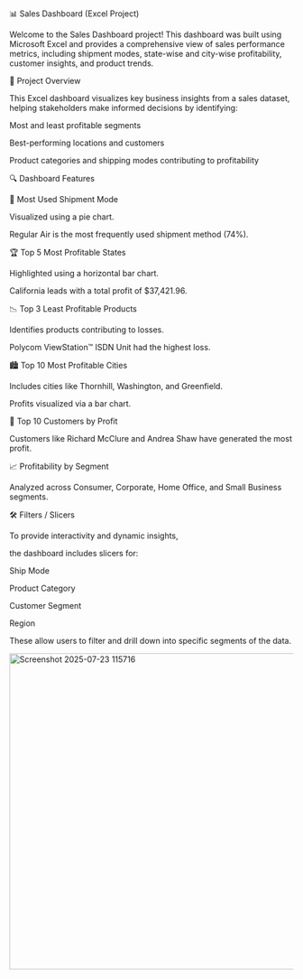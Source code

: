 📊 Sales Dashboard (Excel Project)

Welcome to the Sales Dashboard project! 
This dashboard was built using Microsoft Excel and provides a comprehensive view of sales performance metrics, including shipment modes, state-wise and city-wise profitability, customer insights, and product trends.

📌 Project Overview

This Excel dashboard visualizes key business insights from a sales dataset, helping stakeholders make informed decisions by identifying:

Most and least profitable segments

Best-performing locations and customers

Product categories and shipping modes contributing to profitability

🔍 Dashboard Features

🚚 Most Used Shipment Mode

Visualized using a pie chart.

Regular Air is the most frequently used shipment method (74%).

🏆 Top 5 Most Profitable States

Highlighted using a horizontal bar chart.

California leads with a total profit of $37,421.96.

📉 Top 3 Least Profitable Products

Identifies products contributing to losses.

Polycom ViewStation™ ISDN Unit had the highest loss.

🏙 Top 10 Most Profitable Cities

Includes cities like Thornhill, Washington, and Greenfield.

Profits visualized via a bar chart.

👥 Top 10 Customers by Profit

Customers like Richard McClure and Andrea Shaw have generated the most profit.

📈 Profitability by Segment

Analyzed across Consumer, Corporate, Home Office, and Small Business segments.

🛠 Filters / Slicers

To provide interactivity and dynamic insights, 

the dashboard includes slicers for:

Ship Mode

Product Category

Customer Segment

Region

These allow users to filter and drill down into specific segments of the data.

<img width="1716" height="560" alt="Screenshot 2025-07-23 115716" src="https://github.com/user-attachments/assets/e61af874-d5a0-4369-8735-ef30d2afc305" />


